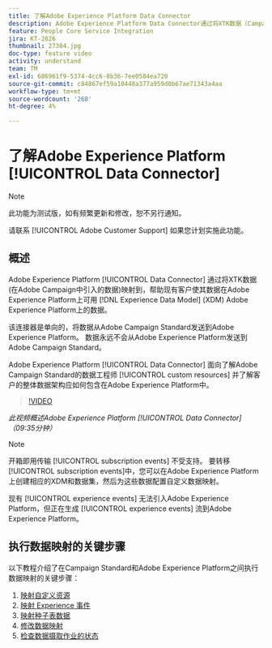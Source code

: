 ```yaml
---
title: 了解Adobe Experience Platform Data Connector
description: Adobe Experience Platform Data Connector通过将XTK数据（Campaign摄取的数据）映射到Adobe Experience Platform上的Experience Data Model (XDM)数据，帮助现有客户使其数据在Adobe Experience Platform上可用。
feature: People Core Service Integration
jira: KT-2826
thumbnail: 27304.jpg
doc-type: feature video
activity: understand
team: TM
exl-id: 686961f9-5374-4cc6-8b36-7ee0584ea720
source-git-commit: c84867ef59a10448a377a959d0b67ae71343a4aa
workflow-type: tm+mt
source-wordcount: '268'
ht-degree: 4%

---
```


# 了解Adobe Experience Platform [!UICONTROL Data Connector]

>[!NOTE]
>
>此功能为测试版，如有频繁更新和修改，恕不另行通知。
>
>请联系 [!UICONTROL Adobe Customer Support] 如果您计划实施此功能。

## 概述

Adobe Experience Platform [!UICONTROL Data Connector] 通过将XTK数据(在Adobe Campaign中引入的数据)映射到，帮助现有客户使其数据在Adobe Experience Platform上可用 [!DNL Experience Data Model] (XDM) Adobe Experience Platform上的数据。

该连接器是单向的，将数据从Adobe Campaign Standard发送到Adobe Experience Platform。 数据永远不会从Adobe Experience Platform发送到Adobe Campaign Standard。

Adobe Experience Platform [!UICONTROL Data Connector] 面向了解Adobe Campaign Standard的数据工程师 [!UICONTROL custom resources] 并了解客户的整体数据架构应如何包含在Adobe Experience Platform中。

>[!VIDEO](https://video.tv.adobe.com/v/27304?quality=12&learn=on)

*此视频概述Adobe Experience Platform [!UICONTROL Data Connector] （09:35分钟）*

>[!NOTE]
>
>开箱即用传输 [!UICONTROL subscription events] 不受支持。 要转移 [!UICONTROL subscription events]中，您可以在Adobe Experience Platform上创建相应的XDM和数据集，然后为这些数据配置自定义数据映射。
>
>现有 [!UICONTROL experience events] 无法引入Adobe Experience Platform，但正在生成 [!UICONTROL experience events] 流到Adobe Experience Platform。

## 执行数据映射的关键步骤

以下教程介绍了在Campaign Standard和Adobe Experience Platform之间执行数据映射的关键步骤：

1. [映射自定义资源](/help/administrating/adobe-experience-platform-data-connector/mapping-custom-resources.md)
2. [映射 Experience 事件](/help/administrating/adobe-experience-platform-data-connector/mapping-experience-events.md)
3. [映射种子表数据](/help/administrating/adobe-experience-platform-data-connector/mapping-seed-table-data.md)
4. [修改数据映射](/help/administrating/adobe-experience-platform-data-connector/modifying-data-mapping.md)
5. [检查数据摄取作业的状态](/help/administrating/adobe-experience-platform-data-connector/checking-status-of-data-ingestion-jobs.md)

